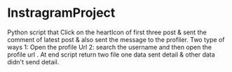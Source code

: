 # InstragramProject
Python script that Click on the heartIcon of first three post &amp; sent the comment of latest post &amp; also sent the message to the profiler. Two type of ways 1: Open the profile Url 2: search the username and then open the profile url . At end script return two file one data sent detail &amp; other  data didn't send detail.  
